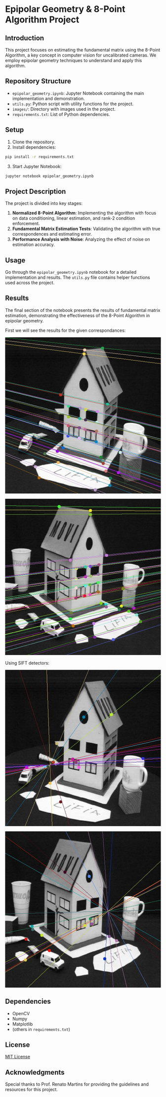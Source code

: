 # Epipolar Geometry & 8-Point Algorithm Project

## Introduction
This project focuses on estimating the fundamental matrix using the 8-Point Algorithm, a key concept in computer vision for uncalibrated cameras. We employ epipolar geometry techniques to understand and apply this algorithm.

## Repository Structure
- `epipolar_geometry.ipynb`: Jupyter Notebook containing the main implementation and demonstration.
- `utils.py`: Python script with utility functions for the project.
- `images/`: Directory with images used in the project.
- `requirements.txt`: List of Python dependencies.

## Setup
1. Clone the repository.
2. Install dependencies:
```bash
pip install -r requirements.txt
```
3. Start Jupyter Notebook:
```bash
jupyter notebook epipolar_geometry.ipynb
```

## Project Description
The project is divided into key stages:
1. **Normalized 8-Point Algorithm**: Implementing the algorithm with focus on data conditioning, linear estimation, and rank-2 condition enforcement.
2. **Fundamental Matrix Estimation Tests**: Validating the algorithm with true correspondences and estimating error.
3. **Performance Analysis with Noise**: Analyzing the effect of noise on estimation accuracy.

## Usage
Go through the `epipolar_geometry.ipynb` notebook for a detailed implementation and results. The `utils.py` file contains helper functions used across the project.

## Results
The final section of the notebook presents the results of fundamental matrix estimation, demonstrating the effectiveness of the 8-Point Algorithm in epipolar geometry.

First we will see the results for the given correspondances:

![Epilines for the left image](results/left_8p.jpg)

![Epilines for the right image](results/right_8p.jpg)

Using SIFT detectors:

![Epilines for the left image](results/left_sift.jpg)

![Epilines for the right image](results/right_sift.jpg)

## Dependencies
- OpenCV
- Numpy
- Matplotlib
- (others in `requirements.txt`)

## License
[MIT License](LICENSE.md)

## Acknowledgments
Special thanks to Prof. Renato Martins for providing the guidelines and resources for this project.
